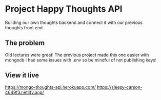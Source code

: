 # Project Happy Thoughts API

Building our own thoughts backend and connect it with our previous thoughts front end

## The problem

Old lectures were great! 
The previous project made this one easier with mongodb
I had some issues with .env so be mindful of not publishing keys!

## View it live

https://mongo-thoughts-api.herokuapp.com/
https://sleepy-carson-4649f3.netlify.app/